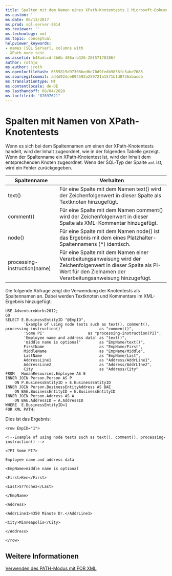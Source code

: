 ```yaml
---
title: Spalten mit dem Namen eines XPath-Knotentests | Microsoft-Dokumentation
ms.custom: ''
ms.date: 06/13/2017
ms.prod: sql-server-2014
ms.reviewer: ''
ms.technology: xml
ms.topic: conceptual
helpviewer_keywords:
- names [SQL Server], columns with
- XPath node test
ms.assetid: b48adccd-3b6b-486a-b326-20f57170186f
author: rothja
ms.author: jroth
ms.openlocfilehash: 6555815d97308bed6e70d9fedb9858fc3abe7685
ms.sourcegitcommit: ad4d92dce894592a259721a1571b1d8736abacdb
ms.translationtype: MT
ms.contentlocale: de-DE
ms.lasthandoff: 08/04/2020
ms.locfileid: "87697621"
---
```

# <a name="columns-with-the-name-of-an-xpath-node-test"></a>Spalten mit Namen von XPath-Knotentests
  Wenn es sich bei dem Spaltennamen um einen der XPath-Knotentests handelt, wird der Inhalt zugeordnet, wie in der folgenden Tabelle gezeigt. Wenn der Spaltenname ein XPath-Knotentest ist, wird der Inhalt dem entsprechenden Knoten zugeordnet. Wenn der SQL-Typ der Spalte `xml` ist, wird ein Fehler zurückgegeben.  
  
|Spaltenname|Verhalten|  
|-----------------|--------------|  
|text()|Für eine Spalte mit dem Namen text() wird der Zeichenfolgenwert in dieser Spalte als Textknoten hinzugefügt.|  
|comment()|Für eine Spalte mit dem Namen comment() wird der Zeichenfolgenwert in dieser Spalte als XML-Kommentar hinzugefügt.|  
|node()|Für eine Spalte mit dem Namen node() ist das Ergebnis mit dem eines Platzhalter-Spaltennamens (*) identisch.|  
|processing-instruction(name)|Für eine Spalte mit dem Namen einer Verarbeitungsanweisung wird der Zeichenfolgenwert in dieser Spalte als PI-Wert für den Zielnamen der Verarbeitungsanweisung hinzugefügt.|  
  
 Die folgende Abfrage zeigt die Verwendung der Knotentests als Spaltennamen an. Dabei werden Textknoten und Kommentare im XML-Ergebnis hinzugefügt.  
  
```  
USE AdventureWorks2012;  
GO  
SELECT E.BusinessEntityID "@EmpID",   
        'Example of using node tests such as text(), comment(), processing-instruction()'                as "comment()",  
        'Some PI'                   as "processing-instruction(PI)",  
        'Employee name and address data' as "text()",  
        'middle name is optional'        as "EmpName/text()",  
        FirstName                        as "EmpName/First",   
        MiddleName                       as "EmpName/Middle",   
        LastName                         as "EmpName/Last",  
        AddressLine1                     as "Address/AddrLine1",  
        AddressLine2                     as "Address/AddrLIne2",  
        City                             as "Address/City"  
FROM   HumanResources.Employee AS E  
INNER JOIN Person.Person AS P   
    ON P.BusinessEntityID = E.BusinessEntityID  
INNER JOIN Person.BusinessEntityAddress AS BAE  
    ON BAE.BusinessEntityID = E.BusinessEntityID  
INNER JOIN Person.Address AS A  
    ON BAE.AddressID = A.AddressID  
WHERE  E.BusinessEntityID=1  
FOR XML PATH;  
```  
  
 Dies ist das Ergebnis:  
  
 `<row EmpID="1">`  
  
 `<!--Example of using node tests such as text(), comment(), processing-instruction() -->`  
  
 `<?PI Some PI?>`  
  
 `Employee name and address data`  
  
 `<EmpName>middle name is optional`  
  
 `<First>Ken</First>`  
  
 `<Last>S??nchez</Last>`  
  
 `</EmpName>`  
  
 `<Address>`  
  
 `<AddrLine1>4350 Minute Dr.</AddrLine1>`  
  
 `<City>Minneapolis</City>`  
  
 `</Address>`  
  
 `</row>`  
  
## <a name="see-also"></a>Weitere Informationen  
 [Verwenden des PATH-Modus mit FOR XML](use-path-mode-with-for-xml.md)  
  
  
